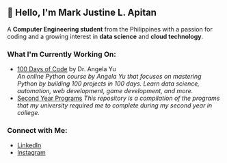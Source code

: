 ## 👋 Hello, I'm **Mark Justine L. Apitan**

A **Computer Engineering student** from the Philippines with a passion for coding and a growing interest in **data science** and **cloud technology**.

### What I'm Currently Working On:
- [100 Days of Code](https://github.com/MarkApitan/100-Days-of-Code-Phyton) by Dr. Angela Yu  
  *An online Python course by Angela Yu that focuses on mastering Python by building 100 projects in 100 days. Learn data science, automation, web development, game development, and more.*
- [Second Year Programs](https://github.com/MarkApitan/Second-Year-Programs)
  *This repository is a compilation of the programs that my university required me to complete during my second year in college.*
### Connect with Me:
- [LinkedIn](https://www.linkedin.com/in/markapitan/)  
- [Instagram](https://www.instagram.com/kw4nu/)
